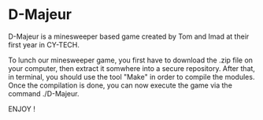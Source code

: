 # D-Majeur
D-Majeur is a minesweeper based game created by Tom and Imad at their first year in CY-TECH.

To lunch our minesweeper game, you first have to download the .zip file on your computer, then extract it somwhere into a secure repository. After that, in terminal, you should use the tool "Make" in order to compile the modules. Once the compilation is done, you can now execute the game via the command ./D-Majeur.

ENJOY !
